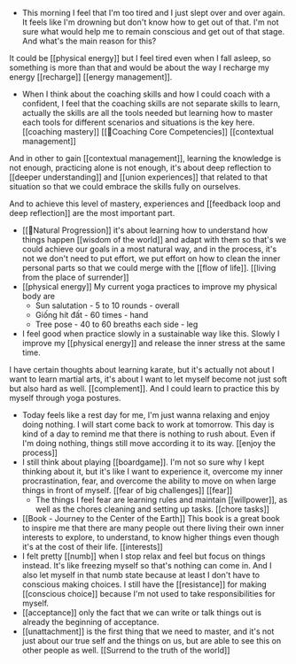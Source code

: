 - This morning I feel that I'm too tired and I just slept over and over again. It feels like I'm drowning but don't know how to get out of that. I'm not sure what would help me to remain conscious and get out of that stage. And what's the main reason for this? 

It could be [[physical energy]] but I feel tired even when I fall asleep, so something is more than that and would be about the way I recharge my energy [[recharge]] [[energy management]].
- When I think about the coaching skills and how I could coach with a confident, I feel that the coaching skills are not separate skills to learn, actually the skills are all the tools needed but learning how to master each tools for different scenarios and situations is the key here. [[coaching mastery]] [[🌱Coaching Core Competencies]] [[contextual management]]

And in other to gain [[contextual management]], learning the knowledge is not enough, practicing alone is not enough, it's about deep reflection to [[deeper understanding]] and [[union experiences]] that related to that situation so that we could embrace the skills fully on ourselves.

And to achieve this level of mastery, experiences and [[feedback loop and deep reflection]] are the most important part. 
- [[🌱Natural Progression]] it's about learning how to understand how things happen [[wisdom of the world]] and adapt with them so that's we could achieve our goals in a most natural way, and in the process, it's not we don't need to put effort, we put effort on how to clean the inner personal parts so that we could merge with the [[flow of life]]. [[living from the place of surrender]]
- [[physical energy]] My current yoga practices to improve my physical body are
    - Sun salutation - 5 to 10 rounds - overall
    - Giống hít đất - 60 times - hand
    - Tree pose - 40 to 60 breaths each side - leg
- I feel good when practice slowly in a sustainable way like this. Slowly I improve my [[physical energy]] and release the inner stress at the same time.

I have certain thoughts about learning karate, but it's actually not about I want to learn martial arts, it's about I want to let myself become not just soft but also hard as well. [[complement]]. And I could learn to practice this by myself through yoga postures.
- Today feels like a rest day for me, I'm just wanna relaxing and enjoy doing nothing. I will start come back to work at tomorrow. This day is kind of a day to remind me that there is nothing to rush about. Even if I'm doing nothing, things still move according it to its way. [[enjoy the process]]
- I still think about playing [[boardgame]]. I'm not so sure why I kept thinking about it, but it's like I want to experience it, overcome my inner procrastination, fear, and overcome the ability to move on when large things in front of myself. [[fear of big challenges]] [[fear]]
    - The things I feel fear are learning rules and maintain [[willpower]], as well as the chores cleaning and setting up tasks. [[chore tasks]]
- [[Book - Journey to the Center of the Earth]] This book is a great book to inspire me that there are many people out there living their own inner interests to explore, to understand, to know higher things even though it's at the cost of their life. [[interests]]
- I felt pretty [[numb]] when I stop relax and feel but focus on things instead. It's like freezing myself so that's nothing can come in. And I also let myself in that numb state because at least I don't have to conscious making choices. I still have the [[resistance]] for making [[conscious choice]] because I'm not used to take responsibilities for myself.
- [[acceptance]] only the fact that we can write or talk things out is already the beginning of acceptance.
- [[unattachment]] is the first thing that we need to master, and it's not just about our true self and the things on us, but are able to see this on other people as well. [[Surrend to the truth of the world]]
